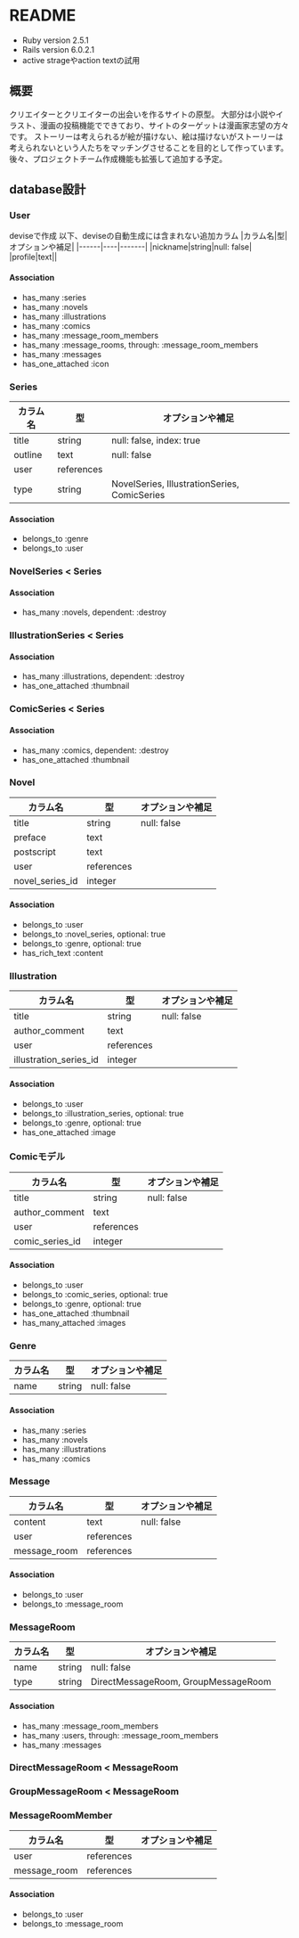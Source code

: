# README
* Ruby version 2.5.1
* Rails version 6.0.2.1
* active strageやaction textの試用

## 概要
クリエイターとクリエイターの出会いを作るサイトの原型。
大部分は小説やイラスト、漫画の投稿機能でできており、サイトのターゲットは漫画家志望の方々です。
ストーリーは考えられるが絵が描けない、絵は描けないがストーリーは考えられないという人たちをマッチングさせることを目的として作っています。
後々、プロジェクトチーム作成機能も拡張して追加する予定。

## database設計
### User
deviseで作成
以下、deviseの自動生成には含まれない追加カラム
|カラム名|型|オプションや補足|
|------|----|-------|
|nickname|string|null: false|
|profile|text||

#### Association
- has_many :series
- has_many :novels
- has_many :illustrations
- has_many :comics
- has_many :message_room_members
- has_many :message_rooms, through: :message_room_members
- has_many :messages
- has_one_attached :icon

### Series
|カラム名|型|オプションや補足|
|------|----|-------|
|title|string|null: false, index: true|
|outline|text|null: false|
|user|references||
|type|string|NovelSeries, IllustrationSeries, ComicSeries|

#### Association
- belongs_to :genre
- belongs_to :user

### NovelSeries < Series
#### Association
- has_many :novels, dependent: :destroy

### IllustrationSeries < Series
#### Association
- has_many :illustrations, dependent: :destroy
- has_one_attached :thumbnail

### ComicSeries < Series
#### Association
- has_many :comics, dependent: :destroy
- has_one_attached :thumbnail

### Novel
|カラム名|型|オプションや補足|
|------|----|-------|
|title|string|null: false|
|preface|text||
|postscript|text||
|user|references||
|novel_series_id|integer||

#### Association
- belongs_to :user
- belongs_to :novel_series, optional: true
- belongs_to :genre, optional: true
- has_rich_text :content

### Illustration
|カラム名|型|オプションや補足|
|------|----|-------|
|title|string|null: false|
|author_comment|text||
|user|references||
|illustration_series_id|integer||

#### Association
- belongs_to :user
- belongs_to :illustration_series, optional: true
- belongs_to :genre, optional: true
- has_one_attached :image

### Comicモデル
|カラム名|型|オプションや補足|
|------|----|-------|
|title|string|null: false|
|author_comment|text||
|user|references||
|comic_series_id|integer||

#### Association
- belongs_to :user
- belongs_to :comic_series, optional: true
- belongs_to :genre, optional: true
- has_one_attached :thumbnail
- has_many_attached :images

### Genre
|カラム名|型|オプションや補足|
|------|----|-------|
|name|string|null: false|

#### Association
- has_many :series
- has_many :novels
- has_many :illustrations
- has_many :comics

### Message
|カラム名|型|オプションや補足|
|------|----|-------|
|content|text|null: false|
|user|references||
|message_room|references||

#### Association
- belongs_to :user
- belongs_to :message_room

### MessageRoom
|カラム名|型|オプションや補足|
|------|----|-------|
|name|string|null: false|
|type|string|DirectMessageRoom, GroupMessageRoom|

#### Association
- has_many :message_room_members
- has_many :users, through: :message_room_members
- has_many :messages

### DirectMessageRoom < MessageRoom
### GroupMessageRoom < MessageRoom

### MessageRoomMember
|カラム名|型|オプションや補足|
|------|----|-------|
|user|references||
|message_room|references||

#### Association
- belongs_to :user
- belongs_to :message_room